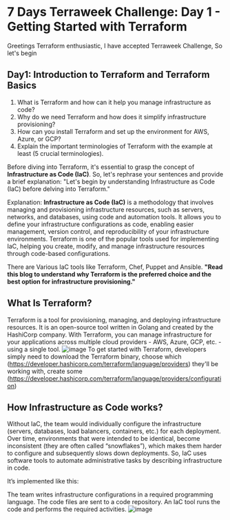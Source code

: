 # 7 Days Terraweek Challenge: Day 1 - Getting Started with Terraform
Greetings Terraform enthusiastic, I have accepted Terraweek Challenge, So let's begin
## Day1: Introduction to Terraform and Terraform Basics
1. What is Terraform and how can it help you manage infrastructure as code?
2. Why do we need Terraform and how does it simplify infrastructure provisioning?
3. How can you install Terraform and set up the environment for AWS, Azure, or GCP?
4. Explain the important terminologies of Terraform with the example at least (5 crucial terminologies).

Before diving into Terraform, it's essential to grasp the concept of **Infrastructure as Code (IaC)**. So, let's rephrase your sentences and provide a brief explanation:
"Let's begin by understanding Infrastructure as Code (IaC) before delving into Terraform."

Explanation:
**Infrastructure as Code (IaC)** is a methodology that involves managing and provisioning infrastructure resources, such as servers, networks, and databases, using code and automation tools. It allows you to define your infrastructure configurations as code, enabling easier management, version control, and reproducibility of your infrastructure environments. Terraform is one of the popular tools used for implementing IaC, helping you create, modify, and manage infrastructure resources through code-based configurations.

There are Various IaC tools like Terraform, Chef, Puppet and Ansible.
**"Read this blog to understand why Terraform is the preferred choice and the best option for infrastructure provisioning."**

## What Is Terraform?
Terraform is a tool for provisioning, managing, and deploying infrastructure resources. It is an open-source tool written in Golang and created by the HashiCorp company. With Terraform, you can manage infrastructure for your applications across multiple cloud providers - AWS, Azure, GCP, etc. - using a single tool.
![image](https://github.com/Paisandy/TerraWeek/assets/115485972/9a8228b4-49f5-4e8b-b668-bc844b17c8e8)
To get started with Terraform, developers simply need to download the Terraform binary, choose which (https://developer.hashicorp.com/terraform/language/providers) they'll be working with, create some (https://developer.hashicorp.com/terraform/language/providers/configuration)

## How Infrastructure as Code works?
Without IaC, the team would individually configure the infrastructure (servers, databases, load balancers, containers, etc.) for each deployment. Over time, environments that were intended to be identical, become inconsistent (they are often called “snowflakes”), which makes them harder to configure and subsequently slows down deployments.
So, IaC uses software tools to automate administrative tasks by describing infrastructure in code.

It’s implemented like this:

The team writes infrastructure configurations in a required programming language.
The code files are sent to a code repository.
An IaC tool runs the code and performs the required activities.
![image](https://github.com/Paisandy/TerraWeek/assets/115485972/9616fc1a-8487-41ab-a6d9-c59961457d61)


